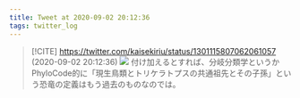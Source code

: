 ```yaml
---
title: Tweet at 2020-09-02 20:12:36
tags: twitter_log
---
```


> [!CITE] https://twitter.com/kaisekiriu/status/1301115807062061057 (2020-09-02 20:12:36)
> ![](https://twitter.com/kaisekiriu/status/1301115807062061057)
> 付け加えるとすれば、分岐分類学というかPhyloCode的に「現生鳥類とトリケラトプスの共通祖先とその子孫」という恐竜の定義はもう過去のものなのでは。
